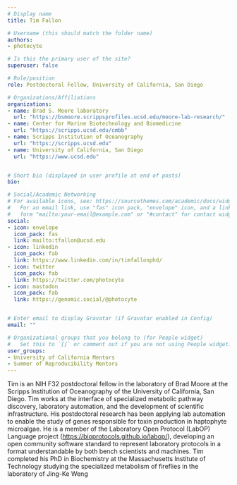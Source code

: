 ```yaml
---
# Display name
title: Tim Fallon

# Username (this should match the folder name)
authors:
- photocyte

# Is this the primary user of the site?
superuser: false

# Role/position
role: Postdoctoral Fellow, University of California, San Diego

# Organizations/Affiliations
organizations:
- name: Brad S. Moore laboratory
  url: "https://bsmoore.scrippsprofiles.ucsd.edu/moore-lab-research/"
- name: Center for Marine Biotechnology and Biomedicine
  url: "https://scripps.ucsd.edu/cmbb"
- name: Scripps Institution of Oceanography
  url: "https://scripps.ucsd.edu"
- name: University of California, San Diego
  url: "https://www.ucsd.edu"


# Short bio (displayed in user profile at end of posts)
bio:

# Social/Academic Networking
# For available icons, see: https://sourcethemes.com/academic/docs/widgets/#icons
#   For an email link, use "fas" icon pack, "envelope" icon, and a link in the
#   form "mailto:your-email@example.com" or "#contact" for contact widget.
social:
- icon: envelope
  icon_pack: fas
  link: mailto:tfallon@ucsd.edu
- icon: linkedin
  icon_pack: fab
  link: https://www.linkedin.com/in/timfallonphd/
- icon: twitter
  icon_pack: fab
  link: https://twitter.com/photocyte
- icon: mastodon
  icon_pack: fab
  link: https://genomic.social/@photocyte


# Enter email to display Gravatar (if Gravatar enabled in Config)
email: ""

# Organizational groups that you belong to (for People widget)
#   Set this to `[]` or comment out if you are not using People widget.  
user_groups:
- University of California Mentors
- Summer of Reproducibility Mentors
---
```

Tim is an NIH F32 postdoctoral fellow in the laboratory of Brad Moore at the Scripps Institution of Oceanography of the University of California, San Diego. Tim works at the interface of specialized metabolic pathway discovery, laboratory automation, and the development of scientific infrastructure. His postdoctoral research has been applying lab automation to enable the study of genes responsible for toxin production in haptophyte microalgae. He is a member of the Laboratory Open Protocol (LabOP) Language project (https://bioprotocols.github.io/labop/), developing an open community software standard to represent laboratory protocols in a format understandable by both bench scientists and machines. Tim completed his PhD in Biochemistry at the Massachusetts Institute of Technology studying the specialized metabolism of fireflies in the laboratory of Jing-Ke Weng
